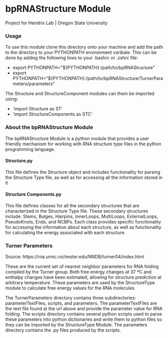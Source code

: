 <h1> bpRNAStructure Module </h1>
<p> Project for Hendrix Lab | Oregon State University </p>

<h3>Usage</h3>
<p>To use this module clone this directory onto your machine and add the path to the directory to your PYTHONPATH environment varibale. This can be done by adding the following lines to your .bashrc or .zshrc file:
<ul>
    <li>export PYTHONPATH="${PYTHONPATH}:/path/to/bpRNAStructure"</li>
    <li>export PYTHONPATH="${PYTHONPATH}:/path/to/bpRNAStructure/TurnerParameters/parameters"</li>
</ul>
The Structure and StructureComponent modules can them be imported using:
<ul>
    <li>'import Structure as ST'</li>
    <li>'import StructureComponents as STC'</li>
</ul>
</p>

<h3>About the bpRNAStructure Module</h3>
<p> The bpRNAStructure Module is a python module that provides a user friendly mechanism for working with
RNA structure type files in the python programming language. </p>

<h4>Structure.py</h4>
<p>This file defines the Structure object and includes functionality for parsing the Structure Type file, as well as for accessing all the information stored in it</p>

<h4>Structure Components.py</h4>
<p>This file defines classes for all the secondary structures that are characterized in the Structure Type file. These secondary structures include: Stems, Bulges, Hairpins, InnerLoops, MultiLoops, ExternalLoops, PseudoKnots, Ends, and NCBPs. Each class provides specific functionality for accessing the information about each structure, as well as functionality for calculating the energy associated with each structure.</p>

<h3>Turner Parameters</h3>
<p>Source: https://rna.urmc.rochester.edu/NNDB/turner04/index.html</p>
<p>These are the current set of nearest neighbor parameters for RNA folding compiled by the Turner group. Both free energy changes at 37 ºC and enthalpy changes have been estimated, allowing for structure prediction at arbitrary temperature. These parameters are used by the StructureType module to calculate free energy values for the RNA molecules</p>
<p>The TurnerParameters directory contains three subdirectories: parameterTextFiles, scripts, and parameters. The parameterTextFiles are the text file found at the url above and provide the parameter value for RNA folding. The scripts directory contains several python scripts used to parse these parameters into python dictionaries and write them to python files so they can be imported by the StructureType Module. The parameters directory contains the .py files produced by the scripts.</p>
